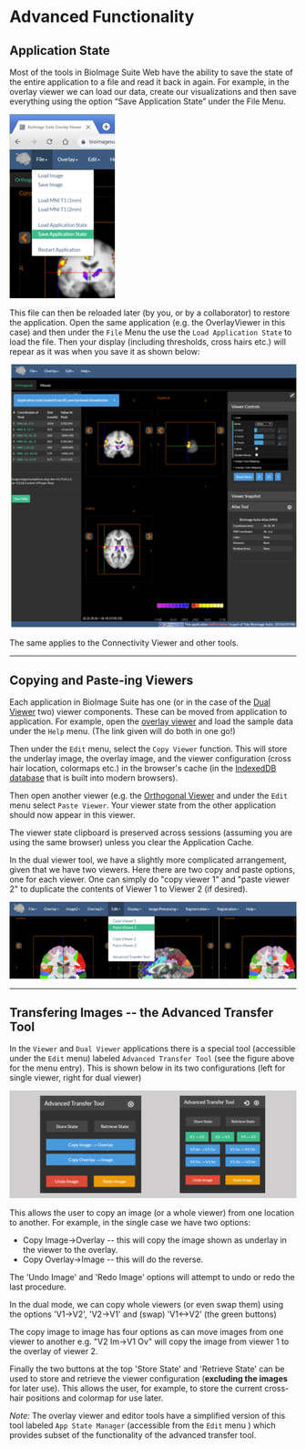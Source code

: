 # Advanced Functionality

## Application State

Most of the tools in BioImage Suite Web have the ability to save the state of the entire application to a file and read it back in again. For example, in the overlay viewer we can load our data, create our visualizations and then save everything using the option “Save Application State” under the File Menu.

![Save the Application State](../livefigures/step8_savestate.png)

This file can then be reloaded later (by you, or by a collaborator) to restore the application. Open the same application (e.g. the OverlayViewer in this case) and then under the `File` Menu the use the `Load Application State` to load the file. Then your display (including thresholds, cross hairs etc.) will repear as it was when you save it as shown below:

![Load the Application State](../livefigures/step9_loadstate.png)

The same applies to the Connectivity Viewer and other tools.

---

## Copying and Paste-ing Viewers

Each application in BioImage Suite has one (or in the case of the [Dual Viewer](../dualviewer.md) two) viewer components. These can be moved from application to application. For example, open the [overlay viewer](https://bioimagesuiteweb.github.io/webapp/overlayviewer.html?load=https://bioimagesuiteweb.github.io/webapp/images/viewer.biswebstate) and load the sample data under the `Help` menu. (The link given will do both in one go!)

Then under the `Edit` menu, select the `Copy Viewer` function. This will store the underlay image, the overlay image, and the viewer configuration (cross hair location, colormaps etc.) in the browser's cache (in the [IndexedDB database](https://developer.mozilla.org/en-US/docs/Web/API/IndexedDB_API) that is built into modern browsers).

Then open another viewer (e.g. the [Orthogonal Viewer](https://bioimagesuiteweb.github.io/webapp/viewer.html) and under the `Edit` menu select `Paste Viewer`. Your viewer state from the other application should now appear in this viewer.

The viewer state clipboard is preserved across sessions (assuming you are using the same browser) unless you clear the Application Cache.

In the dual viewer tool, we have a slightly more complicated arrangement, given that we have two viewers. Here there are two copy and paste options, one for each viewer. One can simply do "copy viewer 1" and "paste viewer 2" to duplicate the contents of Viewer 1 to Viewer 2 (if desired).

![DualPaste](figures/advanced2.png)

---

## Transfering Images -- the Advanced Transfer Tool

In the `Viewer` and `Dual Viewer` applications there is a special tool (accessible under the `Edit` menu) labeled `Advanced Transfer Tool` (see the figure above for the menu entry). This is shown below in its two configurations (left for single viewer, right for dual viewer)

![Advanced Transfer Tool](figures/advanced3.png)

This allows the user to copy an image (or a whole viewer) from one location to another. For example, in the single case we have two options:

* Copy Image->Overlay -- this will copy the image shown as underlay in the viewer to the overlay.
* Copy Overlay->Image -- this will do the reverse.

The 'Undo Image' and 'Redo Image' options will attempt to undo or redo the last procedure.

In the dual mode, we can copy whole viewers (or even swap them) using the options 'V1->V2', 'V2->V1' and (swap) 'V1<->V2' (the green buttons)

The copy image to image has four options as can move images from one viewer to another e.g. "V2 Im->V1 Ov" will copy the image from viewer 1 to the overlay of viewer 2.


Finally the two buttons at the top 'Store State' and 'Retrieve State' can be used to store and retrieve the viewer configuration (__excluding the images__ for later use). This allows the user, for example, to store the current cross-hair positions and colormap for use later. 

_Note:_ The overlay viewer and editor tools have a simplified version of this tool labeled `App State Manager` (accessible from the `Edit` menu ) which provides subset of the functionality of the advanced transfer tool.

